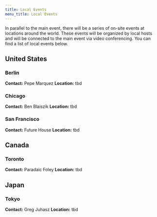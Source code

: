 ```yaml
---
title: Local Events
menu_title: Local Events
---
```

In parallel to the main event, there will be a series of on-site events at locations around the world. These events will be organized by local hosts and will be connected to the main event via video conferencing. You can find a list of local events below.


## United States 
### Berlin 

**Contact:** Pepe Marquez
**Location:** tbd

### Chicago

**Contact:** Ben Blaiszik
**Location:** tbd


### San Francisco
**Contact:**  Future House 
**Location:** tbd

## Canada
### Toronto 

**Contact:** Paradaic Foley
**Location:** tbd 

## Japan
### Tokyo

**Contact:** Greg Juhasz
**Location:** tbd